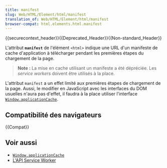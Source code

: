 ```yaml
---
title: manifest
slug: Web/HTML/Element/html/manifest
translation_of: Web/HTML/Element/html/manifest
browser-compat: html.elements.html.manifest
---
```

{{securecontext_header}}{{Deprecated_Header}}{{Non-standard_Header}}

L'attribut **`manifest`** de l'élément `<html>` indique une URL d'un manifeste de cache d'application à télécharger pendant les premières étapes du chargement de la page.

> **Note :** La mise en cache utilisant un manifeste a été dépréciée. Les <i lang="en">service workers</i> doivent être utilisés à la place.

L'attribut `manifest` a un effet limité aux premières étapes de chargement de la page. Aussi, le modifier en JavaScript avec les interfaces du DOM usuelles n'aura pas d'effet, il faudra à la place utiliser l'interface [`Window.applicationCache`](/fr/docs/Web/API/Window/applicationCache).

## Compatibilité des navigateurs

{{Compat}}

## Voir aussi

- [`Window.applicationCache`](/fr/docs/Web/API/Window/applicationCache)
- [L'API Service Worker](/fr/docs/Web/API/Service_Worker_API)
